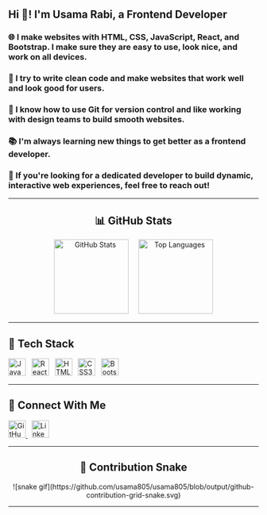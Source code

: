 <!-- Profile Header -->
<h2 align="left">Hi 👋! I'm Usama Rabi, a Frontend Developer</h2>

<h3>🌐 I make websites with <strong>HTML</strong>, <strong>CSS</strong>, <strong>JavaScript</strong>, <strong>React</strong>, and <strong>Bootstrap</strong>. I make sure they are easy to use, look nice, and work on all devices.</h3>

<h3>🧼 I try to write clean code and make websites that work well and look good for users.</h3>

<h3>🔧 I know how to use <strong>Git</strong> for version control and like working with design teams to build smooth websites.</h3>

<h3>📚 I'm always learning new things to get better as a frontend developer.</h3>

<h3>🚀 If you're looking for a dedicated developer to build dynamic, interactive web experiences, feel free to reach out!</h3>

---

<!-- GitHub Stats Section -->
<h2 align="center">📊 GitHub Stats</h2>

<div align="center">
  <img src="https://github-readme-stats.vercel.app/api?username=usama805&hide_title=false&hide_rank=false&show_icons=true&include_all_commits=true&count_private=true&disable_animations=false&theme=dracula&locale=en&hide_border=false" height="150" alt="GitHub Stats" />
  &nbsp;&nbsp;&nbsp;
  <img src="https://github-readme-stats.vercel.app/api/top-langs?username=usama805&locale=en&hide_title=false&layout=compact&card_width=320&langs_count=5&theme=dracula&hide_border=false" height="150" alt="Top Languages" />
</div>

---

<!-- Tech Stack Section -->
<h2 align="left">🧰 Tech Stack</h2>

<div align="left">
  <img src="https://cdn.jsdelivr.net/gh/devicons/devicon/icons/javascript/javascript-original.svg" height="35" alt="JavaScript" />
  &nbsp;
  <img src="https://cdn.jsdelivr.net/gh/devicons/devicon/icons/react/react-original.svg" height="35" alt="React" />
  &nbsp;
  <img src="https://cdn.jsdelivr.net/gh/devicons/devicon/icons/html5/html5-original.svg" height="35" alt="HTML5" />
  &nbsp;
  <img src="https://cdn.jsdelivr.net/gh/devicons/devicon/icons/css3/css3-original.svg" height="35" alt="CSS3" />
  &nbsp;
  <img src="https://cdn.jsdelivr.net/gh/devicons/devicon/icons/bootstrap/bootstrap-original.svg" height="35" alt="Bootstrap" />
</div>

---

<!-- Connect Section -->
<h2 align="left">🔗 Connect With Me</h2>

<div align="left">
  <a href="https://github.com/usama805/usama805" target="_blank">
    <img src="https://img.shields.io/static/v1?message=GitHub&logo=github&label=&color=181717&logoColor=white&labelColor=&style=for-the-badge" height="35" alt="GitHub" />
  </a>
  &nbsp;
  <a href="https://www.linkedin.com/in/usama-rabi-78640a290?utm_source=share&utm_campaign=share_via&utm_content=profile&utm_medium=android_app" target="_blank">
    <img src="https://img.shields.io/static/v1?message=LinkedIn&logo=linkedin&label=&color=0077B5&logoColor=white&labelColor=&style=for-the-badge" height="35" alt="LinkedIn"/>
   

  </a>
</div>

---

<!-- Snake Animation -->
<h2 align="center">🐍 Contribution Snake</h2>

<p align="center">
 ![snake gif](https://github.com/usama805/usama805/blob/output/github-contribution-grid-snake.svg)
</p>

---
